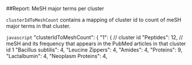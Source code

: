 ##Report: MeSH major terms per cluster<br>

`clusterIdToMeshCount` contains a mapping of cluster id to count of meSH major terms in that cluster.

```javascript```
"clusterIdToMeshCount": {
"1": { // cluster id
"Peptides": 12, // meSH and its frequency that appears in the PubMed articles in that cluster id 1
"Bacillus subtilis": 4,
"Leucine Zippers": 4,
"Amides": 4,
"Proteins": 9,
"Lactalbumin": 4,
"Neoplasm Proteins": 4,